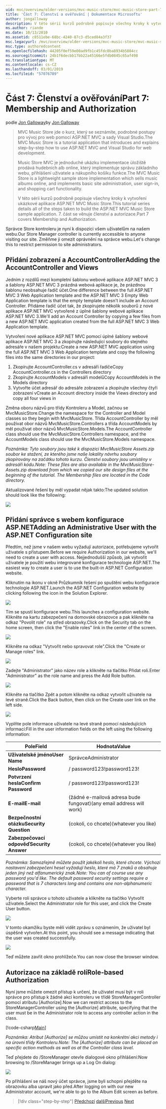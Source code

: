```yaml
---
uid: mvc/overview/older-versions/mvc-music-store/mvc-music-store-part-7
title: 'Část 7: Členství a ověřování | Dokumentace Microsoftu'
author: jongalloway
description: V této sérii kurzů podrobně popisuje všechny kroky k vytvoření ukázkové aplikace ASP.NET MVC Music Store. 7. část se věnuje členství a autorizace.
ms.author: riande
ms.date: 10/13/2010
ms.assetid: c8511ebe-68bc-4240-87c3-d5ced84a3f37
msc.legacyurl: /mvc/overview/older-versions/mvc-music-store/mvc-music-store-part-7
msc.type: authoredcontent
ms.openlocfilehash: 44205f0ef59e00ad9fb1c45fdc0ba8934b5804cc
ms.sourcegitcommit: 24b1f6decbb17bb22a45166e5fdb0845c65af498
ms.translationtype: MT
ms.contentlocale: cs-CZ
ms.lasthandoff: 03/01/2019
ms.locfileid: "57076789"
---
```

<a name="part-7-membership-and-authorization"></a><span data-ttu-id="d82fe-104">Část 7: Členství a ověřování</span><span class="sxs-lookup"><span data-stu-id="d82fe-104">Part 7: Membership and Authorization</span></span>
====================
<span data-ttu-id="d82fe-105">podle [Jon Galloway](https://github.com/jongalloway)</span><span class="sxs-lookup"><span data-stu-id="d82fe-105">by [Jon Galloway](https://github.com/jongalloway)</span></span>

> <span data-ttu-id="d82fe-106">MVC Music Store jde o kurz, který se seznámíte, podrobné postupy pro vývoj pro web pomocí ASP.NET MVC a sady Visual Studio.</span><span class="sxs-lookup"><span data-stu-id="d82fe-106">The MVC Music Store is a tutorial application that introduces and explains step-by-step how to use ASP.NET MVC and Visual Studio for web development.</span></span>  
>   
> <span data-ttu-id="d82fe-107">Music Store MVC je jednoduché ukázku implementace úložiště prodává hudebních alb online, který implementuje správu základního webu, přihlášení uživatele a nákupního košíku funkce.</span><span class="sxs-lookup"><span data-stu-id="d82fe-107">The MVC Music Store is a lightweight sample store implementation which sells music albums online, and implements basic site administration, user sign-in, and shopping cart functionality.</span></span>  
>   
> <span data-ttu-id="d82fe-108">V této sérii kurzů podrobně popisuje všechny kroky k vytvoření ukázkové aplikace ASP.NET MVC Music Store.</span><span class="sxs-lookup"><span data-stu-id="d82fe-108">This tutorial series details all of the steps taken to build the ASP.NET MVC Music Store sample application.</span></span> <span data-ttu-id="d82fe-109">7. část se věnuje členství a autorizace.</span><span class="sxs-lookup"><span data-stu-id="d82fe-109">Part 7 covers Membership and Authorization.</span></span>


<span data-ttu-id="d82fe-110">Správce Store kontroleru je nyní k dispozici všem uživatelům na našem webu.</span><span class="sxs-lookup"><span data-stu-id="d82fe-110">Our Store Manager controller is currently accessible to anyone visiting our site.</span></span> <span data-ttu-id="d82fe-111">Změňme ji omezit oprávnění na správce webu.</span><span class="sxs-lookup"><span data-stu-id="d82fe-111">Let's change this to restrict permission to site administrators.</span></span>

## <a name="adding-the-accountcontroller-and-views"></a><span data-ttu-id="d82fe-112">Přidání zobrazení a AccountController</span><span class="sxs-lookup"><span data-stu-id="d82fe-112">Adding the AccountController and Views</span></span>

<span data-ttu-id="d82fe-113">Jedním z rozdílů mezi kompletní šablonu webové aplikace ASP.NET MVC 3 a šablony ASP.NET MVC 3 prázdná webová aplikace je, že prázdnou šablonu neobsahuje řadič účet.</span><span class="sxs-lookup"><span data-stu-id="d82fe-113">One difference between the full ASP.NET MVC 3 Web Application template and the ASP.NET MVC 3 Empty Web Application template is that the empty template doesn't include an Account Controller.</span></span> <span data-ttu-id="d82fe-114">Přidáme řadič účet tak, že zkopírujete několik souborů z nové aplikace ASP.NET MVC vytvořené z úplné šablony webové aplikace ASP.NET MVC 3.</span><span class="sxs-lookup"><span data-stu-id="d82fe-114">We'll add an Account Controller by copying a few files from a new ASP.NET MVC application created from the full ASP.NET MVC 3 Web Application template.</span></span>

<span data-ttu-id="d82fe-115">Vytvoření nové aplikace ASP.NET MVC pomocí úplné šablony webové aplikace ASP.NET MVC 3 a zkopírujte následující soubory do stejného adresáře v našem projektu:</span><span class="sxs-lookup"><span data-stu-id="d82fe-115">Create a new ASP.NET MVC application using the full ASP.NET MVC 3 Web Application template and copy the following files into the same directories in our project:</span></span>

1. <span data-ttu-id="d82fe-116">Zkopírujte AccountController.cs v adresáři řadiče</span><span class="sxs-lookup"><span data-stu-id="d82fe-116">Copy AccountController.cs in the Controllers directory</span></span>
2. <span data-ttu-id="d82fe-117">Zkopírujte AccountModels v adresáři modelů</span><span class="sxs-lookup"><span data-stu-id="d82fe-117">Copy AccountModels in the Models directory</span></span>
3. <span data-ttu-id="d82fe-118">Vytvořte účet adresář do adresáře zobrazení a zkopírujte všechny čtyři zobrazení v</span><span class="sxs-lookup"><span data-stu-id="d82fe-118">Create an Account directory inside the Views directory and copy all four views in</span></span>

<span data-ttu-id="d82fe-119">Změna oboru názvů pro třídy Kontroleru a Model, začnou se MvcMusicStore.</span><span class="sxs-lookup"><span data-stu-id="d82fe-119">Change the namespace for the Controller and Model classes so they begin with MvcMusicStore.</span></span> <span data-ttu-id="d82fe-120">Třída AccountController by měl používat obor názvů MvcMusicStore.Controllers a třída AccountModels by měl používat obor názvů MvcMusicStore.Models.</span><span class="sxs-lookup"><span data-stu-id="d82fe-120">The AccountController class should use the MvcMusicStore.Controllers namespace, and the AccountModels class should use the MvcMusicStore.Models namespace.</span></span>

<span data-ttu-id="d82fe-121">*Poznámka: Tyto soubory jsou také k dispozici MvcMusicStore Assets.zip soubor ke stažení, ze kterého jsme naše lokality návrhu soubory zkopírovány na začátku tohoto kurzu. Členství soubory jsou umístěny v adresáři kódu.*</span><span class="sxs-lookup"><span data-stu-id="d82fe-121">*Note: These files are also available in the MvcMusicStore-Assets.zip download from which we copied our site design files at the beginning of the tutorial. The Membership files are located in the Code directory.*</span></span>

<span data-ttu-id="d82fe-122">Aktualizované řešení by měl vypadat nějak takto:</span><span class="sxs-lookup"><span data-stu-id="d82fe-122">The updated solution should look like the following:</span></span>

![](mvc-music-store-part-7/_static/image1.png)

## <a name="adding-an-administrative-user-with-the-aspnet-configuration-site"></a><span data-ttu-id="d82fe-123">Přidání správce s webem konfigurace ASP.NET</span><span class="sxs-lookup"><span data-stu-id="d82fe-123">Adding an Administrative User with the ASP.NET Configuration site</span></span>

<span data-ttu-id="d82fe-124">Předtím, než jsme v našem webu vyžadují autorizace, potřebujeme vytvořit uživatele s přístupem.</span><span class="sxs-lookup"><span data-stu-id="d82fe-124">Before we require Authorization in our website, we'll need to create a user with access.</span></span> <span data-ttu-id="d82fe-125">Nejjednodušší způsob, jak vytvořit uživatele je použití webu integrované konfigurace technologie ASP.NET.</span><span class="sxs-lookup"><span data-stu-id="d82fe-125">The easiest way to create a user is to use the built-in ASP.NET Configuration website.</span></span>

<span data-ttu-id="d82fe-126">Kliknutím na ikonu v okně Průzkumník řešení po spuštění webu konfigurace technologie ASP.NET.</span><span class="sxs-lookup"><span data-stu-id="d82fe-126">Launch the ASP.NET Configuration website by clicking following the icon in the Solution Explorer.</span></span>

![](mvc-music-store-part-7/_static/image2.png)

<span data-ttu-id="d82fe-127">Tím se spustí konfigurace webu.</span><span class="sxs-lookup"><span data-stu-id="d82fe-127">This launches a configuration website.</span></span> <span data-ttu-id="d82fe-128">Klikněte na kartu zabezpečení na domovské obrazovce a pak klikněte na odkaz "Povolit role" na střed obrazovky.</span><span class="sxs-lookup"><span data-stu-id="d82fe-128">Click on the Security tab on the home screen, then click the "Enable roles" link in the center of the screen.</span></span>

![](mvc-music-store-part-7/_static/image3.png)

<span data-ttu-id="d82fe-129">Klikněte na odkaz "Vytvořit nebo spravovat role".</span><span class="sxs-lookup"><span data-stu-id="d82fe-129">Click the "Create or Manage roles" link.</span></span>

![](mvc-music-store-part-7/_static/image4.png)

<span data-ttu-id="d82fe-130">Zadejte "Administrator" jako název role a klikněte na tlačítko Přidat roli.</span><span class="sxs-lookup"><span data-stu-id="d82fe-130">Enter "Administrator" as the role name and press the Add Role button.</span></span>

![](mvc-music-store-part-7/_static/image5.png)

<span data-ttu-id="d82fe-131">Klikněte na tlačítko Zpět a potom klikněte na odkaz vytvořit uživatele na levé straně.</span><span class="sxs-lookup"><span data-stu-id="d82fe-131">Click the Back button, then click on the Create user link on the left side.</span></span>

![](mvc-music-store-part-7/_static/image6.png)

<span data-ttu-id="d82fe-132">Vyplňte pole informace uživatele na levé straně pomocí následujících informací:</span><span class="sxs-lookup"><span data-stu-id="d82fe-132">Fill in the user information fields on the left using the following information:</span></span>

| <span data-ttu-id="d82fe-133">**Pole**</span><span class="sxs-lookup"><span data-stu-id="d82fe-133">**Field**</span></span> | <span data-ttu-id="d82fe-134">**Hodnota**</span><span class="sxs-lookup"><span data-stu-id="d82fe-134">**Value**</span></span> |
| --- | --- |
| <span data-ttu-id="d82fe-135">**Uživatelské jméno**</span><span class="sxs-lookup"><span data-stu-id="d82fe-135">**User Name**</span></span> | <span data-ttu-id="d82fe-136">Správce</span><span class="sxs-lookup"><span data-stu-id="d82fe-136">Administrator</span></span> |
| <span data-ttu-id="d82fe-137">**Heslo**</span><span class="sxs-lookup"><span data-stu-id="d82fe-137">**Password**</span></span> | <span data-ttu-id="d82fe-138">/ password123!</span><span class="sxs-lookup"><span data-stu-id="d82fe-138">password123!</span></span> |
| <span data-ttu-id="d82fe-139">**Potvrzení hesla**</span><span class="sxs-lookup"><span data-stu-id="d82fe-139">**Confirm Password**</span></span> | <span data-ttu-id="d82fe-140">/ password123!</span><span class="sxs-lookup"><span data-stu-id="d82fe-140">password123!</span></span> |
| <span data-ttu-id="d82fe-141">**E-mail**</span><span class="sxs-lookup"><span data-stu-id="d82fe-141">**E-mail**</span></span> | <span data-ttu-id="d82fe-142">(žádné e-mailová adresa bude fungovat)</span><span class="sxs-lookup"><span data-stu-id="d82fe-142">(any email address will work)</span></span> |
| <span data-ttu-id="d82fe-143">**Bezpečnostní otázku**</span><span class="sxs-lookup"><span data-stu-id="d82fe-143">**Security Question**</span></span> | <span data-ttu-id="d82fe-144">(cokoli, co chcete)</span><span class="sxs-lookup"><span data-stu-id="d82fe-144">(whatever you like)</span></span> |
| <span data-ttu-id="d82fe-145">**Zabezpečovací odpověď**</span><span class="sxs-lookup"><span data-stu-id="d82fe-145">**Security Answer**</span></span> | <span data-ttu-id="d82fe-146">(cokoli, co chcete)</span><span class="sxs-lookup"><span data-stu-id="d82fe-146">(whatever you like)</span></span> |

<span data-ttu-id="d82fe-147">*Poznámka: Samozřejmě můžete použít jakékoli heslo, které chcete. Výchozí nastavení zabezpečení hesel vyžadují heslo, které má 7 znaků a obsahuje jeden jiný než alfanumerický znak.*</span><span class="sxs-lookup"><span data-stu-id="d82fe-147">*Note: You can of course use any password you'd like. The default password security settings require a password that is 7 characters long and contains one non-alphanumeric character.*</span></span>

<span data-ttu-id="d82fe-148">Vyberte roli správce u tohoto uživatele a klikněte na tlačítko Vytvořit uživatele.</span><span class="sxs-lookup"><span data-stu-id="d82fe-148">Select the Administrator role for this user, and click the Create User button.</span></span>

![](mvc-music-store-part-7/_static/image7.png)

<span data-ttu-id="d82fe-149">V tomto okamžiku byste měli vidět zprávu s oznámením, že uživatel byl úspěšně vytvořen.</span><span class="sxs-lookup"><span data-stu-id="d82fe-149">At this point, you should see a message indicating that the user was created successfully.</span></span>

![](mvc-music-store-part-7/_static/image8.png)

<span data-ttu-id="d82fe-150">Teď můžete zavřít okno prohlížeče.</span><span class="sxs-lookup"><span data-stu-id="d82fe-150">You can now close the browser window.</span></span>

## <a name="role-based-authorization"></a><span data-ttu-id="d82fe-151">Autorizace na základě rolí</span><span class="sxs-lookup"><span data-stu-id="d82fe-151">Role-based Authorization</span></span>

<span data-ttu-id="d82fe-152">Nyní jsme můžete omezit přístup k určení, že uživatel musí být v roli správce pro přístup k žádné akci kontroleru ve třídě StoreManagerController pomocí atributu [Authorize].</span><span class="sxs-lookup"><span data-stu-id="d82fe-152">Now we can restrict access to the StoreManagerController using the [Authorize] attribute, specifying that the user must be in the Administrator role to access any controller action in the class.</span></span>

[!code-csharp[Main](mvc-music-store-part-7/samples/sample1.cs)]

<span data-ttu-id="d82fe-153">*Poznámka: Atribut [Authorize] se můžou umístit na konkrétní akci metody i na úrovni třídy Kontroleru.*</span><span class="sxs-lookup"><span data-stu-id="d82fe-153">*Note: The [Authorize] attribute can be placed on specific action methods as well as at the Controller class level.*</span></span>

<span data-ttu-id="d82fe-154">Teď přejdete do /StoreManager otevře dialogové okno přihlášení:</span><span class="sxs-lookup"><span data-stu-id="d82fe-154">Now browsing to /StoreManager brings up a Log On dialog:</span></span>

![](mvc-music-store-part-7/_static/image9.png)

<span data-ttu-id="d82fe-155">Po přihlášení se náš nový účet správce, jsme byli schopni přejděte na obrazovku alba upravit jako před.</span><span class="sxs-lookup"><span data-stu-id="d82fe-155">After logging on with our new Administrator account, we're able to go to the Album Edit screen as before.</span></span>

> [!div class="step-by-step"]
> <span data-ttu-id="d82fe-156">[Předchozí](mvc-music-store-part-6.md)
> [další](mvc-music-store-part-8.md)</span><span class="sxs-lookup"><span data-stu-id="d82fe-156">[Previous](mvc-music-store-part-6.md)
[Next](mvc-music-store-part-8.md)</span></span>
